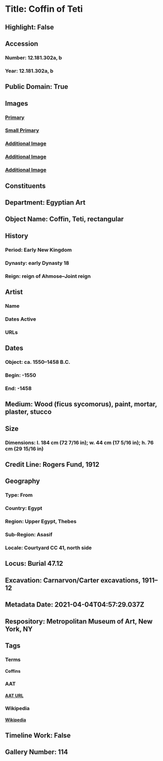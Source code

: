 # Title: Coffin of Teti
## Highlight: False
## Accession
### Number: 12.181.302a, b
### Year: 12.181.302a, b
## Public Domain: True
## Images
### [Primary](https://images.metmuseum.org/CRDImages/eg/original/12.181.302_view_2.jpg)
### [Small Primary](https://images.metmuseum.org/CRDImages/eg/web-large/12.181.302_view_2.jpg)
### [Additional Image](https://images.metmuseum.org/CRDImages/eg/original/12.181.302_detail_2.jpg)
### [Additional Image](https://images.metmuseum.org/CRDImages/eg/original/12.181.302_detail_1.jpg)
### [Additional Image](https://images.metmuseum.org/CRDImages/eg/original/12.181.302_detail_4.jpg)
## Constituents
## Department: Egyptian Art
## Object Name: Coffin, Teti, rectangular
## History
### Period: Early New Kingdom
### Dynasty: early Dynasty 18
### Reign: reign of Ahmose–Joint reign
## Artist
### Name
### Dates Active
### URLs
## Dates
### Object: ca. 1550–1458 B.C.
### Begin: -1550
### End: -1458
## Medium: Wood (ficus sycomorus), paint, mortar, plaster, stucco
## Size
### Dimensions: l. 184 cm (72 7/16 in); w. 44 cm (17 5/16 in); h. 76 cm (29 15/16 in)
## Credit Line: Rogers Fund, 1912
## Geography
### Type: From
### Country: Egypt
### Region: Upper Egypt, Thebes
### Sub-Region: Asasif
### Locale: Courtyard CC 41, north side
## Locus: Burial 47.12
## Excavation: Carnarvon/Carter excavations, 1911–12
## Metadata Date: 2021-04-04T04:57:29.037Z
## Respository: Metropolitan Museum of Art, New York, NY
## Tags
### Terms
#### Coffins
### AAT
#### [AAT URL](http://vocab.getty.edu/page/aat/300197585)
### Wikipedia
#### [Wikipedia]()
## Timeline Work: False
## Gallery Number: 114